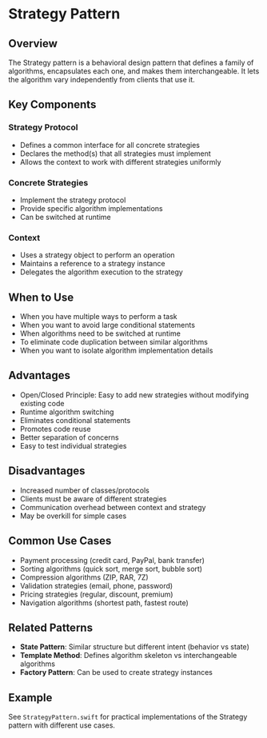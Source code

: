 # Strategy Pattern

## Overview
The Strategy pattern is a behavioral design pattern that defines a family of algorithms, encapsulates each one, and makes them interchangeable. It lets the algorithm vary independently from clients that use it.

## Key Components

### Strategy Protocol
- Defines a common interface for all concrete strategies
- Declares the method(s) that all strategies must implement
- Allows the context to work with different strategies uniformly

### Concrete Strategies
- Implement the strategy protocol
- Provide specific algorithm implementations
- Can be switched at runtime

### Context
- Uses a strategy object to perform an operation
- Maintains a reference to a strategy instance
- Delegates the algorithm execution to the strategy

## When to Use
- When you have multiple ways to perform a task
- When you want to avoid large conditional statements
- When algorithms need to be switched at runtime
- To eliminate code duplication between similar algorithms
- When you want to isolate algorithm implementation details

## Advantages
- Open/Closed Principle: Easy to add new strategies without modifying existing code
- Runtime algorithm switching
- Eliminates conditional statements
- Promotes code reuse
- Better separation of concerns
- Easy to test individual strategies

## Disadvantages
- Increased number of classes/protocols
- Clients must be aware of different strategies
- Communication overhead between context and strategy
- May be overkill for simple cases

## Common Use Cases
- Payment processing (credit card, PayPal, bank transfer)
- Sorting algorithms (quick sort, merge sort, bubble sort)
- Compression algorithms (ZIP, RAR, 7Z)
- Validation strategies (email, phone, password)
- Pricing strategies (regular, discount, premium)
- Navigation algorithms (shortest path, fastest route)

## Related Patterns
- **State Pattern**: Similar structure but different intent (behavior vs state)
- **Template Method**: Defines algorithm skeleton vs interchangeable algorithms
- **Factory Pattern**: Can be used to create strategy instances

## Example
See `StrategyPattern.swift` for practical implementations of the Strategy pattern with different use cases.